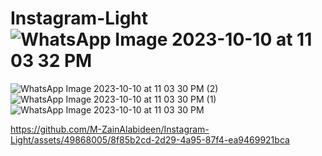 # Instagram-Light![WhatsApp Image 2023-10-10 at 11 03 32 PM](https://github.com/M-ZainAlabideen/Instagram-Light/assets/49868005/83be30f7-bb73-451b-9da5-34668727c5d1)
![WhatsApp Image 2023-10-10 at 11 03 30 PM (2)](https://github.com/M-ZainAlabideen/Instagram-Light/assets/49868005/81711517-012d-424d-baac-e27fbded29b7)
![WhatsApp Image 2023-10-10 at 11 03 30 PM (1)](https://github.com/M-ZainAlabideen/Instagram-Light/assets/49868005/8fd3c284-17c6-47fa-8b7d-8e06e16ed044)
![WhatsApp Image 2023-10-10 at 11 03 30 PM](https://github.com/M-ZainAlabideen/Instagram-Light/assets/49868005/f3d1b7e2-efd2-44f4-bf30-356c314fdfea)


https://github.com/M-ZainAlabideen/Instagram-Light/assets/49868005/8f85b2cd-2d29-4a95-87f4-ea9469921bca

